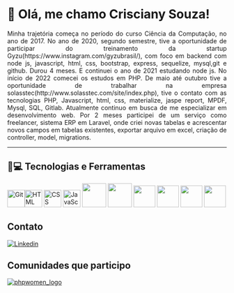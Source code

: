 # 👋 Olá, me chamo Crisciany Souza!
<p style="text-align:justify;">Minha trajetória começa no período do curso Ciência da Computação, no ano de 2017. No ano de 2020, segundo semestre, tive a oportunidade de participar do treinamento da startup Gyzu(https://www.instagram.com/gyzubrasil/), com foco em backend com node js, javascript, html, css, bootstrap, express, sequelize, mysql,git e github. Durou 4 meses. E continuei o ano de 2021 estudando node js. No início de 2022 comecei os estudos em PHP. De maio até outubro tive a oportunidade de trabalhar na empresa solasstec(http://www.solasstec.com/site/index.php), tive o contato com as tecnologias PHP, Javascript, html, css, materialize, jaspe report, MPDF, Mysql, SQL, Gitlab. Atualmente continuo em busca de me especializar em desenvolvimento web.
Por 2 meses participei de um serviço como freelancer, sistema ERP em Laravel, onde criei novas tabelas e acrescentar novos campos em tabelas existentes, exportar arquivo em excel, criação de controller, model, migrations.</p>

<hr>

## 🚀💻 Tecnologias e Ferramentas

<img alt="Git" src="https://cdn.jsdelivr.net/gh/devicons/devicon/icons/git/git-original.svg" width=40 height=40 /><img alt="HTML" src="https://cdn.jsdelivr.net/gh/devicons/devicon/icons/html5/html5-original.svg" width=40 height=40 /> <img alt="CSS" src="https://cdn.jsdelivr.net/gh/devicons/devicon/icons/css3/css3-original.svg" width=40 height=40 /> <img alt="JavaScript" src="https://cdn.jsdelivr.net/gh/devicons/devicon/icons/javascript/javascript-original.svg" width=40 height=40 />
<img src="https://cdn.jsdelivr.net/gh/devicons/devicon/icons/php/php-original.svg" width=55 height=55 />
<img src="https://cdn.jsdelivr.net/gh/devicons/devicon/icons/mysql/mysql-original-wordmark.svg" width=55 height=55/>
<img src="https://cdn.jsdelivr.net/gh/devicons/devicon/icons/bootstrap/bootstrap-original.svg" width=50 height=50/>
<img src="https://cdn.jsdelivr.net/gh/devicons/devicon/icons/laravel/laravel-plain-wordmark.svg" width=50 height=50/>
<img src="https://cdn.jsdelivr.net/gh/devicons/devicon/icons/jquery/jquery-plain-wordmark.svg" width=50 height=50/>
<img src="https://cdn.jsdelivr.net/gh/devicons/devicon/icons/nodejs/nodejs-plain-wordmark.svg" width=50 height=50 />          
## Contato
<a href="https://www.linkedin.com/in/criscianysilva/">
  <img alt="Linkedin" src="https://img.shields.io/badge/LinkedIn-0077B5?style=for-the-badge&logo=linkedin&logoColor=white">
</a>

## Comunidades que participo
<a href="https://phpwomen.org.br/">
  <img alt="phpwomen_logo" src="https://phpwomen.org.br/assets/images/logos/logo-150x68.png"/>
</a>
